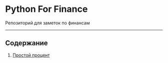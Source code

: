 # Python For Finance

Репозиторий для заметок по финансам

---

## Содержание

1. [Простой процент](/content/simple-interest.md)
